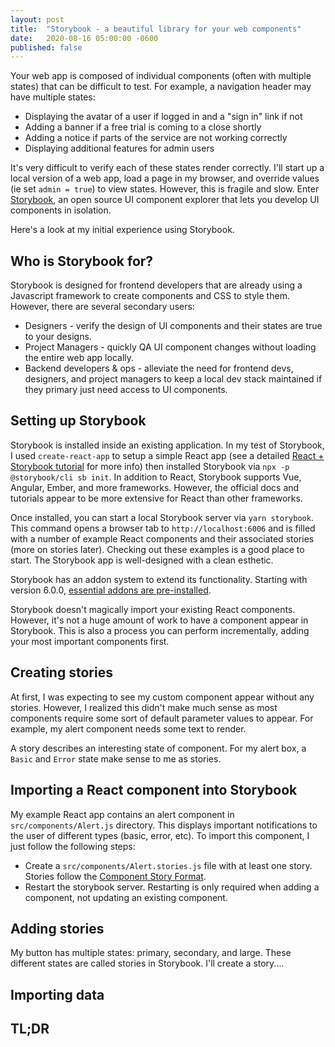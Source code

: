 ```yaml
---
layout: post
title:  "Storybook - a beautiful library for your web components"
date:   2020-08-16 05:00:00 -0600
published: false
---
```


Your web app is composed of individual components (often with multiple states) that can be difficult to test. For example, a navigation header may have multiple states:

* Displaying the avatar of a user if logged in and a "sign in" link if not
* Adding a banner if a free trial is coming to a close shortly
* Adding a notice if parts of the service are not working correctly
* Displaying additional features for admin users

It's very difficult to verify each of these states render correctly. I'll start up a local version of a web app, load a page in my browser, and override values (ie set `admin = true`) to view states. However, this is fragile and slow. Enter [Storybook](https://storybook.js.org/), an open source UI component explorer that lets you develop UI components in isolation.

Here's a look at my initial experience using Storybook.

## Who is Storybook for?

Storybook is designed for frontend developers that are already using a Javascript framework to create components and CSS to style them. However, there are several secondary users:

* Designers - verify the design of UI components and their states are true to your designs.
* Project Managers - quickly QA UI component changes without loading the entire web app locally.
* Backend developers & ops - alleviate the need for frontend devs, designers, and project managers to keep a local dev stack maintained if they primary just need access to UI components.

## Setting up Storybook

Storybook is installed inside an existing application. In my test of Storybook, I used `create-react-app` to setup a simple React app (see a detailed [React + Storybook tutorial](https://www.learnstorybook.com/intro-to-storybook/react/en/get-started/) for more info) then installed Storybook via `npx -p @storybook/cli sb init`. In addition to React, Storybook supports Vue, Angular, Ember, and more frameworks. However, the official docs and tutorials appear to be more extensive for React than other frameworks.

Once installed, you can start a local Storybook server via `yarn storybook`. This command opens a browser tab to `http://localhost:6006` and is filled with a number of example React components and their associated stories (more on stories later). Checking out these examples is a good place to start. The Storybook app is well-designed with a clean esthetic.

Storybook has an addon system to extend its functionality. Starting with version 6.0.0, [essential addons are pre-installed](https://medium.com/storybookjs/zero-config-storybook-66e7c4798e5d).

Storybook doesn't magically import your existing React components. However, it's not a huge amount of work to have a component appear in Storybook. This is also a process you can perform incrementally, adding your most important components first.

## Creating stories

At first, I was expecting to see my custom component appear without any stories. However, I realized this didn't make much sense as most components require some sort of default parameter values to appear. For example, my alert component needs some text to render.

A story describes an interesting state of component. For my alert box, a `Basic` and `Error` state make sense to me as stories.

## Importing a React component into Storybook

My example React app contains an alert component in `src/components/Alert.js` directory. This displays important notifications to the user of different types (basic, error, etc). To import this component, I just follow the following steps:

* Create a `src/components/Alert.stories.js` file with at least one story. Stories follow the [Component Story Format](https://storybook.js.org/docs/react/api/csf).
* Restart the storybook server. Restarting is only required when adding a component, not updating an existing component.

## Adding stories

My button has multiple states: primary, secondary, and large. These different states are called stories in Storybook. I'll create a story....

## Importing data

## TL;DR
